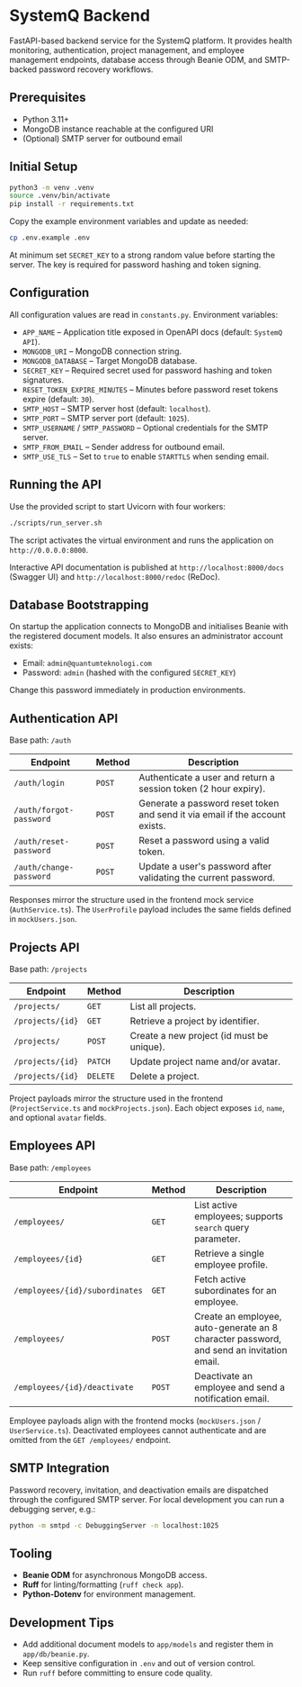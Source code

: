 # SystemQ Backend

FastAPI-based backend service for the SystemQ platform. It provides health monitoring, authentication, project management, and employee management endpoints, database access through Beanie ODM, and SMTP-backed password recovery workflows.

## Prerequisites

- Python 3.11+
- MongoDB instance reachable at the configured URI
- (Optional) SMTP server for outbound email

## Initial Setup

```bash
python3 -m venv .venv
source .venv/bin/activate
pip install -r requirements.txt
```

Copy the example environment variables and update as needed:

```bash
cp .env.example .env
```

At minimum set `SECRET_KEY` to a strong random value before starting the server. The key is required for password hashing and token signing.

## Configuration

All configuration values are read in `constants.py`. Environment variables:

- `APP_NAME` – Application title exposed in OpenAPI docs (default: `SystemQ API`).
- `MONGODB_URI` – MongoDB connection string.
- `MONGODB_DATABASE` – Target MongoDB database.
- `SECRET_KEY` – Required secret used for password hashing and token signatures.
- `RESET_TOKEN_EXPIRE_MINUTES` – Minutes before password reset tokens expire (default: `30`).
- `SMTP_HOST` – SMTP server host (default: `localhost`).
- `SMTP_PORT` – SMTP server port (default: `1025`).
- `SMTP_USERNAME` / `SMTP_PASSWORD` – Optional credentials for the SMTP server.
- `SMTP_FROM_EMAIL` – Sender address for outbound email.
- `SMTP_USE_TLS` – Set to `true` to enable `STARTTLS` when sending email.

## Running the API

Use the provided script to start Uvicorn with four workers:

```bash
./scripts/run_server.sh
```

The script activates the virtual environment and runs the application on `http://0.0.0.0:8000`.

Interactive API documentation is published at `http://localhost:8000/docs` (Swagger UI) and `http://localhost:8000/redoc` (ReDoc).

## Database Bootstrapping

On startup the application connects to MongoDB and initialises Beanie with the registered document models. It also ensures an administrator account exists:

- Email: `admin@quantumteknologi.com`
- Password: `admin` (hashed with the configured `SECRET_KEY`)

Change this password immediately in production environments.

## Authentication API

Base path: `/auth`

| Endpoint | Method | Description |
| --- | --- | --- |
| `/auth/login` | `POST` | Authenticate a user and return a session token (2 hour expiry). |
| `/auth/forgot-password` | `POST` | Generate a password reset token and send it via email if the account exists. |
| `/auth/reset-password` | `POST` | Reset a password using a valid token. |
| `/auth/change-password` | `POST` | Update a user's password after validating the current password. |

Responses mirror the structure used in the frontend mock service (`AuthService.ts`). The `UserProfile` payload includes the same fields defined in `mockUsers.json`.

## Projects API

Base path: `/projects`

| Endpoint | Method | Description |
| --- | --- | --- |
| `/projects/` | `GET` | List all projects. |
| `/projects/{id}` | `GET` | Retrieve a project by identifier. |
| `/projects/` | `POST` | Create a new project (id must be unique). |
| `/projects/{id}` | `PATCH` | Update project name and/or avatar. |
| `/projects/{id}` | `DELETE` | Delete a project. |

Project payloads mirror the structure used in the frontend (`ProjectService.ts` and `mockProjects.json`). Each object exposes `id`, `name`, and optional `avatar` fields.

## Employees API

Base path: `/employees`

| Endpoint | Method | Description |
| --- | --- | --- |
| `/employees/` | `GET` | List active employees; supports `search` query parameter. |
| `/employees/{id}` | `GET` | Retrieve a single employee profile. |
| `/employees/{id}/subordinates` | `GET` | Fetch active subordinates for an employee. |
| `/employees/` | `POST` | Create an employee, auto-generate an 8 character password, and send an invitation email. |
| `/employees/{id}/deactivate` | `POST` | Deactivate an employee and send a notification email. |

Employee payloads align with the frontend mocks (`mockUsers.json` / `UserService.ts`). Deactivated employees cannot authenticate and are omitted from the `GET /employees/` endpoint.

## SMTP Integration

Password recovery, invitation, and deactivation emails are dispatched through the configured SMTP server. For local development you can run a debugging server, e.g.:

```bash
python -m smtpd -c DebuggingServer -n localhost:1025
```

## Tooling

- **Beanie ODM** for asynchronous MongoDB access.
- **Ruff** for linting/formatting (`ruff check app`).
- **Python-Dotenv** for environment management.

## Development Tips

- Add additional document models to `app/models` and register them in `app/db/beanie.py`.
- Keep sensitive configuration in `.env` and out of version control.
- Run `ruff` before committing to ensure code quality.
